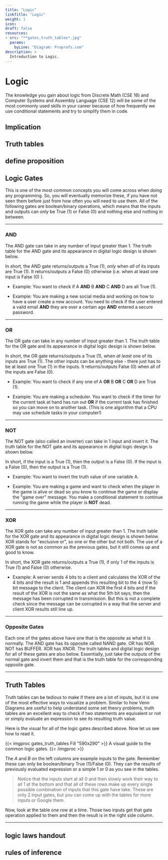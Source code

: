 ```yaml
---
title: "Logic"
linkTitle: "Logic"
weight: 1
icon:
draft: false
resources:
- src: "**gates_truth_tables*.jpg"
  params:
    byLine: "Diagram: Proprofs.com"
description: >
  Introduction to Logic.
---
```


# Logic
The knowledge you gain about logic from Discrete Math (CSE 16) and Computer Systems and Assembly Language (CSE 12) will be some of the most commonly used skills in your career because of how frequently we use conditional statements and try to simplify them in code.

## Implication

## Truth tables

## define proposition

## **Logic Gates**
This is one of the most common concepts you will come across when doing any programming. So, you will eventually memorize these, if you have not seen them before just from how often you will need to use them. All of the following gates are boolean/binary operations, which means that the inputs and outputs can only be True (1) or False (0) and nothing else and nothing in between.

---

### **AND**
The AND gate can take in any number of input greater than 1. The truth table for the AND gate and its appearance in digital logic design is shown below.

In short, the AND gate returns/outputs a True (1), *only* when *all* of its inputs are True (1). It returns/outputs a False (0) otherwise (i.e. when at least one input is False (0) ).

- Example: You want to check if A **AND** B **AND** C **AND** D are all True (1).

- Example: You are making a new social media and working on how to have a user create a new account. You need to check if the user entered a valid email **AND** they are over a certain age **AND** entered a secure password.

---

### **OR**
The OR gate can take in any number of input greater than 1. The truth table for the OR gate and its appearance in digital logic design is shown below.

In short, the OR gate returns/outputs a True (1), when *at least* one of its inputs are True (1). The other inputs can be anything else - there just has to be at least one True (1) in the inputs. It returns/outputs False (0) when all of the inputs are False (0).

- Example: You want to check if any one of A **OR** B **OR** C **OR** D are True (1).

- Example: You are making a scheduler. You want to check if the timer for the current task at hand has run out **OR** if the current task has finished so you can move on to another task. (This is one algorithm that a CPU may use schedule tasks in your computer!)

---

### **NOT**
The NOT gate (also called an inverter) can take in 1 input and invert it. The truth table for the NOT gate and its appearance in digital logic design is shown below.

In short, if the input is a True (1), then the output is a False (0). If the input is a False (0), then the output is a True (1).

- Example: You want to invert the truth value of one variable A.

- Example: You are making a game and want to check when the player in the game is alive or dead so you know to continue the game or display the "game over" message. You make a conditional statement to continue running the game while the player is **NOT** dead.

---

### **XOR**
The XOR gate can take any number of input greater than 1. The truth table for the XOR gate and its appearance in digital logic design is shown below. XOR stands for "exclusive or", so one or the other but not both. The use of a XOR gate is not as common as the previous gates, but it still comes up and good to know.

In short, the XOR gate returns/outputs a True (1), if only 1 of the inputs is True (1) and False (0) otherwise.

- Example: A server sends 4 bits to a client and calculates the XOR of the 4 bits and the result is 1 and appends this resulting bit to the 4 (now 5) bit message to the client. The client can XOR the first 4 bits and if the result of the XOR is not the same as what the 5th bit says, then the message has been corrupted in transmission. But this is not a complete check since the message can be corrupted in a way that the server and client XOR results still line up.

---

### **Opposite Gates**
Each one of the gates above have one that is the opposite as what it is normally. The AND gate has its opposite called NAND gate. OR has NOR. NOT has BUFFER. XOR has XNOR. The truth tables and digital logic design for all of these gates are also below. Essentially, just take the outputs of the normal gate and invert them and that is the truth table for the corresponding opposite gate.

---

## **Truth Tables**
Truth tables can be tedious to make if there are a lot of inputs, but it is one of the most effective ways to visualize a problem. Similar to how Venn Diagrams are useful to help understand some set theory problems, truth tables are an excellent way to check if two statements are equivalent or not or simply evaluate an expression to see its resulting truth value.

Here is the visual for all of the logic gates described above. Now let us see how to read it.

{{< imgproc gates_truth_tables Fill "590x290" >}}
A visual guide to the common logic gates.
{{< /imgproc >}}

The $A$ and $B$ on the left columns are example inputs to the gate. Remember these can only be boolean/binary True (1)/False (0). They can the results of previously evaluated expression or a simple 1 or 0 as you see in the tables.

> Notice that the inputs start at all 0 and then slowly work their way to all 1 at the bottom and that all of these rows make up every single possible combination of inputs that this gate have take. These are only 2 input gates, but you can come up with the tables for more inputs or Google them.

Now, look at the table one row at a time. Those two inputs get that gate operation applied to them and then the result is in the right side column.

---

## logic laws handout

## rules of inference























